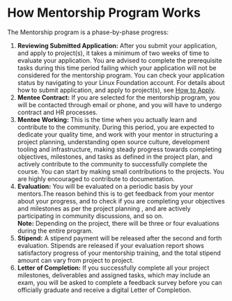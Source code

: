 # How Mentorship Program Works

The Mentorship program is a phase-by-phase progress:

1. **Reviewing Submitted Application:** After you submit your application, and apply to project(s), it takes a minimum of two weeks of time to evaluate your application. You are advised to complete the prerequisite tasks during this time period failing which your application will not be considered for the mentorship program. You can check your application status by navigating to your Linux Foundation account. For details about how to submit application, and apply to project(s), see [How to Apply](how-to-apply.md).
2. **Mentee Contract:** If you are selected for the mentorship program, you will be contacted through email or phone, and you will have to undergo contract and HR processes.
3. **Mentee Working:** This is the time when you actually learn and contribute to the community. During this period, you are expected to dedicate your quality time, and work with your mentor in structuring a project planning, understanding open source culture, development tooling and infrastructure, making steady progress towards completing objectives, milestones, and tasks as defined in the project plan, and actively contribute to the community to successfully complete the course. You can start by making small contributions to the projects. You are highly encouraged to contribute to documentation.
4. **Evaluation:** You will be evaluated on a periodic basis by your mentors.The reason behind this is to get feedback from your mentor about your progress, and to check if you are completing your objectives and milestones as per the project planning , and are actively participating in community discussions, and so on.\
   **Note:** Depending on the project, there will be three or four evaluations during the entire program.
5. **Stipend:** A stipend payment will be released after the second and forth evaluation. Stipends are released if your evaluation report shows satisfactory progress of your mentorship training, and the total stipend amount can vary from project to project.
6. **Letter of Completion:** If you successfully complete all your project milestones, deliverables and assigned tasks, which may include an exam, you will be asked to complete a feedback survey before you can officially graduate and receive a digital Letter of Completion.
